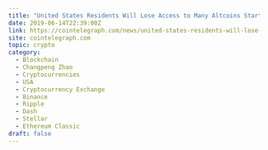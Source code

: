 ```yaml
---
title: "United States Residents Will Lose Access to Many Altcoins Starting in September"
date: 2019-06-14T22:39:00Z
link: https://cointelegraph.com/news/united-states-residents-will-lose-access-to-many-altcoins-starting-in-september?utm_medium=RSS&utm_source=hune
site: cointelegraph.com
topic: crypto
category:
  - Blockchain
  - Changpeng Zhao
  - Cryptocurrencies
  - USA
  - Cryptocurrency Exchange
  - Binance
  - Ripple
  - Dash
  - Stellar
  - Ethereum Classic
draft: false
---
```

